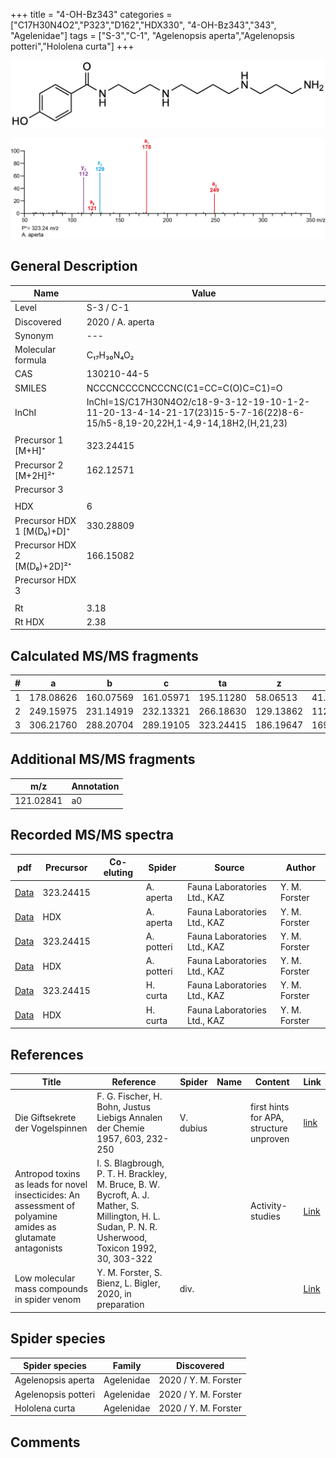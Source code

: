 +++
title = "4-OH-Bz343"
categories = ["C17H30N4O2","P323","D162","HDX330",
"4-OH-Bz343","343",
"Agelenidae"]
tags = ["S-3","C-1",
"Agelenopsis aperta","Agelenopsis potteri","Hololena curta"]
+++

![](/img/4-OH-Bz343.png)

![](/img_MSMS/323_4-OH-Bz343_Aa.png?classes=border)

## General Description

| Name                        | Value            |
|-----------------------------|------------------|
| Level                       | S-3 / C-1               |
| Discovered                  | 2020 / A. aperta |
| Synonym                     | ---              |
| Molecular formula           | C₁₇H₃₀N₄O₂       |
| CAS                         | 130210-44-5      |
| SMILES | NCCCNCCCCNCCCNC(C1=CC=C(O)C=C1)=O  |
| InChI  | InChI=1S/C17H30N4O2/c18-9-3-12-19-10-1-2-11-20-13-4-14-21-17(23)15-5-7-16(22)8-6-15/h5-8,19-20,22H,1-4,9-14,18H2,(H,21,23)  |
|                             |                  |
| Precursor 1 [M+H]⁺          | 323.24415        |
| Precursor 2 [M+2H]²⁺        | 162.12571        |
| Precursor 3                 |                  |
|                             |                  |
| HDX                         | 6                |
| Precursor HDX 1 [M(D₆)+D]⁺   | 330.28809        |
| Precursor HDX 2 [M(D₆)+2D]²⁺ | 166.15082        |
| Precursor HDX 3             |                  |
|                             |                  |
| Rt                          | 3.18             |
| Rt HDX                      | 2.38             |

## Calculated MS/MS fragments

| # | a         | b         | c         | ta        | z         | y         | tz        |
|---|-----------|-----------|-----------|-----------|-----------|-----------|-----------|
| 1 | 178.08626 | 160.07569 | 161.05971 | 195.11280 | 58.06513 | 41.03858 | 75.09167 |
| 2 | 249.15975 | 231.14919 | 232.13321 | 266.18630 | 129.13862 | 112.11208 | 146.16517 |
| 3 | 306.21760 | 288.20704 | 289.19105 | 323.24415 | 186.19647 | 169.16993 | 203.22302 |

## Additional MS/MS fragments

| m/z       | Annotation |
|-----------|------------|
| 121.02841 | a0         |

## Recorded MS/MS spectra

| pdf                                             | Precursor | Co-eluting | Spider    | Source                       | Author        |
|-------------------------------------------------|-----------|------------|-----------|------------------------------|---------------|
| [Data](/pdf/A-aperta/323_4-OH-Bz343_Aa.pdf)     | 323.24415 |            | A. aperta | Fauna Laboratories Ltd., KAZ | Y. M. Forster |
| [Data](/pdf/A-aperta/323_4-OH-Bz343_Aa_HDX.pdf) | HDX       |            | A. aperta | Fauna Laboratories Ltd., KAZ | Y. M. Forster |
| [Data](/pdf/A-potteri/323_4-OH-Bz343_Ap.pdf) | 323.24415 |           | A. potteri | Fauna Laboratories Ltd., KAZ | Y. M. Forster |
| [Data](/pdf/A-potteri/323_4-OH-Bz343_Ap_HDX.pdf) | HDX |           | A. potteri | Fauna Laboratories Ltd., KAZ | Y. M. Forster |
| [Data](/pdf/H-curta/323_4-OH-Bz343_Hc.pdf) | 323.24415 |           | H. curta | Fauna Laboratories Ltd., KAZ | Y. M. Forster |
| [Data](/pdf/H-curta/323_4-OH-Bz343_Hc_HDX.pdf) | HDX |           | H. curta | Fauna Laboratories Ltd., KAZ | Y. M. Forster |

## References

| Title                                                                                                       | Reference                                                                                                                                             | Spider    | Name | Content                                 | Link                                                                     |
|-------------------------------------------------------------------------------------------------------------|-------------------------------------------------------------------------------------------------------------------------------------------------------|-----------|------|-----------------------------------------|--------------------------------------------------------------------------|
| Die Giftsekrete der Vogelspinnen                                                                            | F. G. Fischer, H. Bohn, Justus Liebigs Annalen der Chemie 1957, 603, 232-250                                                                          | V. dubius |      | first hints for APA, structure unproven | [link](https://onlinelibrary.wiley.com/doi/abs/10.1002/jlac.19576030124) |
| Antropod toxins as leads for novel insecticides: An assessment of polyamine amides as glutamate antagonists | I. S. Blagbrough, P. T. H. Brackley, M. Bruce, B. W. Bycroft, A. J. Mather, S. Millington, H. L. Sudan, P. N. R. Usherwood, Toxicon 1992, 30, 303-322 |           |      | Activity-studies                        | [Link](https://doi.org/10.1016/0041-0101(92)90871-2)                     |
| Low molecular mass compounds in spider venom      | Y. M. Forster, S. Bienz, L. Bigler, 2020, in preparation          | div.       |   |   | [Link](unknown) |

## Spider species

| Spider species     | Family     | Discovered           |
|--------------------|------------|----------------------|
| Agelenopsis aperta | Agelenidae | 2020 / Y. M. Forster |
| Agelenopsis potteri | Agelenidae | 2020 / Y. M. Forster |
| Hololena curta | Agelenidae | 2020 / Y. M. Forster |

## Comments